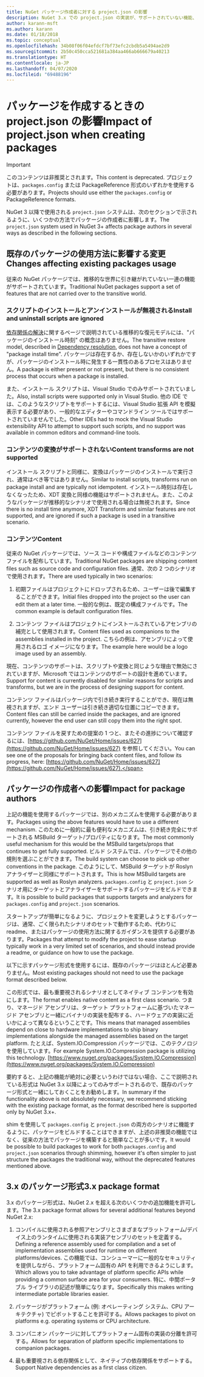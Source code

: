 ```yaml
---
title: NuGet パッケージ作成者に対する project.json の影響
description: NuGet 3.x での project.json の実装が、サポートされていない機能、コンテンツ、パッケージ形式などのパッケージの作成者にどのように影響するかの詳細です。
author: karann-msft
ms.author: karann
ms.date: 01/18/2018
ms.topic: conceptual
ms.openlocfilehash: 34b08f06f04efdcf7bf73efc2cbdb5a5494ae2d9
ms.sourcegitcommit: 2b50c450cca521681a384aa466ab666679a40213
ms.translationtype: HT
ms.contentlocale: ja-JP
ms.lasthandoff: 04/07/2020
ms.locfileid: "69488196"
---
```

# <a name="impact-of-projectjson-when-creating-packages"></a><span data-ttu-id="7795e-103">パッケージを作成するときの project.json の影響</span><span class="sxs-lookup"><span data-stu-id="7795e-103">Impact of project.json when creating packages</span></span>

> [!Important]
> <span data-ttu-id="7795e-104">このコンテンツは非推奨とされます。</span><span class="sxs-lookup"><span data-stu-id="7795e-104">This content is deprecated.</span></span> <span data-ttu-id="7795e-105">プロジェクトは、`packages.config` または PackageReference 形式のいずれかを使用する必要があります。</span><span class="sxs-lookup"><span data-stu-id="7795e-105">Projects should use either the `packages.config` or PackageReference formats.</span></span>

<span data-ttu-id="7795e-106">NuGet 3 以降で使用される `project.json` システムは、次のセクションで示されるように、いくつかの方法でパッケージの作成者に影響します。</span><span class="sxs-lookup"><span data-stu-id="7795e-106">The `project.json` system used in NuGet 3+ affects package authors in several ways as described in the following sections.</span></span>

## <a name="changes-affecting-existing-packages-usage"></a><span data-ttu-id="7795e-107">既存のパッケージの使用方法に影響する変更</span><span class="sxs-lookup"><span data-stu-id="7795e-107">Changes affecting existing packages usage</span></span>

<span data-ttu-id="7795e-108">従来の NuGet パッケージでは、推移的な世界に引き継がれていない一連の機能がサポートされています。</span><span class="sxs-lookup"><span data-stu-id="7795e-108">Traditional NuGet packages support a set of features that are not carried over to the transitive world.</span></span>

### <a name="install-and-uninstall-scripts-are-ignored"></a><span data-ttu-id="7795e-109">スクリプトのインストールとアンインストールが無視される</span><span class="sxs-lookup"><span data-stu-id="7795e-109">Install and uninstall scripts are ignored</span></span>

<span data-ttu-id="7795e-110">[依存関係の解決](../concepts/dependency-resolution.md#dependency-resolution-with-packagereference)に関するページで説明されている推移的な復元モデルには、"パッケージのインストール時刻" の概念はありません。</span><span class="sxs-lookup"><span data-stu-id="7795e-110">The transitive restore model, described in [Dependency resolution](../concepts/dependency-resolution.md#dependency-resolution-with-packagereference), does not have a concept of "package install time".</span></span> <span data-ttu-id="7795e-111">パッケージは存在するか、存在しないかのいずれかですが、パッケージのインストール時に発生する一貫性のあるプロセスはありません。</span><span class="sxs-lookup"><span data-stu-id="7795e-111">A package is either present or not present, but there is no consistent process that occurs when a package is installed.</span></span>

<span data-ttu-id="7795e-112">また、インストール スクリプトは、Visual Studio でのみサポートされていました。</span><span class="sxs-lookup"><span data-stu-id="7795e-112">Also, install scripts were supported only in Visual Studio.</span></span> <span data-ttu-id="7795e-113">他の IDE では、このようなスクリプトをサポートするには、Visual Studio 拡張 API を模擬表示する必要があり、一般的なエディターやコマンドライン ツールではサポートされていませんでした。</span><span class="sxs-lookup"><span data-stu-id="7795e-113">Other IDEs had to mock the Visual Studio extensibility API to attempt to support such scripts, and no support was available in common editors and command-line tools.</span></span>

### <a name="content-transforms-are-not-supported"></a><span data-ttu-id="7795e-114">コンテンツの変換がサポートされない</span><span class="sxs-lookup"><span data-stu-id="7795e-114">Content transforms are not supported</span></span>

<span data-ttu-id="7795e-115">インストール スクリプトと同様に、変換はパッケージのインストールで実行され、通常はべき等ではありません。</span><span class="sxs-lookup"><span data-stu-id="7795e-115">Similar to install scripts, transforms run on package install and are typically not idempotent.</span></span> <span data-ttu-id="7795e-116">インストール時刻は存在しなくなったため、XDT 変換と同様の機能はサポートされません。また、このようなパッケージが推移的なシナリオで使用される場合は無視されます。</span><span class="sxs-lookup"><span data-stu-id="7795e-116">Since there is no install time anymore, XDT Transform and similar features are not supported, and are ignored if such a package is used in a transitive scenario.</span></span>

### <a name="content"></a><span data-ttu-id="7795e-117">コンテンツ</span><span class="sxs-lookup"><span data-stu-id="7795e-117">Content</span></span>

<span data-ttu-id="7795e-118">従来の NuGet パッケージでは、ソース コードや構成ファイルなどのコンテンツ ファイルを配布しています。</span><span class="sxs-lookup"><span data-stu-id="7795e-118">Traditional NuGet packages are shipping content files such as source code and configuration files.</span></span> <span data-ttu-id="7795e-119">通常、次の 2 つのシナリオで使用されます。</span><span class="sxs-lookup"><span data-stu-id="7795e-119">There are used typically in two scenarios:</span></span>

1. <span data-ttu-id="7795e-120">初期ファイルはプロジェクトにドロップされるため、ユーザーは後で編集することができます。</span><span class="sxs-lookup"><span data-stu-id="7795e-120">Initial files dropped into the project so the user can edit them at a later time.</span></span> <span data-ttu-id="7795e-121">一般的な例は、既定の構成ファイルです。</span><span class="sxs-lookup"><span data-stu-id="7795e-121">The common example is default configuration files.</span></span>

1. <span data-ttu-id="7795e-122">コンテンツ ファイルはプロジェクトにインストールされているアセンブリの補完として使用されます。</span><span class="sxs-lookup"><span data-stu-id="7795e-122">Content files used as companions to the assemblies installed in the project.</span></span> <span data-ttu-id="7795e-123">こちらの例は、アセンブリによって使用されるロゴ イメージになります。</span><span class="sxs-lookup"><span data-stu-id="7795e-123">The example here would be a logo image used by an assembly.</span></span>

<span data-ttu-id="7795e-124">現在、コンテンツのサポートは、スクリプトや変換と同じような理由で無効にされていますが、Microsoft ではコンテンツのサポートの設計を進めています。</span><span class="sxs-lookup"><span data-stu-id="7795e-124">Support for content is currently disabled for similar reasons for scripts and transforms, but we are in the process of designing support for content.</span></span>

<span data-ttu-id="7795e-125">コンテンツ ファイルはパッケージ内で引き続き実行することができ、現在は無視されますが、エンド ユーザーは引き続き適切な位置にコピーできます。</span><span class="sxs-lookup"><span data-stu-id="7795e-125">Content files can still be carried inside the packages, and are ignored currently, however the end user can still copy them into the right spot.</span></span>

<span data-ttu-id="7795e-126">コンテンツ ファイルを戻すための提案の 1 つと、またその進捗について確認するには、[https://github.com/NuGet/Home/issues/627](https://github.com/NuGet/Home/issues/627) を参照してください。</span><span class="sxs-lookup"><span data-stu-id="7795e-126">You can see one of the proposals for bringing back content files, and follow its progress, here: [https://github.com/NuGet/Home/issues/627](https://github.com/NuGet/Home/issues/627).</span></span>

## <a name="impact-for-package-authors"></a><span data-ttu-id="7795e-127">パッケージの作成者への影響</span><span class="sxs-lookup"><span data-stu-id="7795e-127">Impact for package authors</span></span>

<span data-ttu-id="7795e-128">上記の機能を使用するパッケージでは、別のメカニズムを使用する必要があります。</span><span class="sxs-lookup"><span data-stu-id="7795e-128">Packages using the above features would have to use a different mechanism.</span></span> <span data-ttu-id="7795e-129">このために一般的に最も便利なメカニズムは、引き続き完全にサポートされる MSBuild ターゲット/プロパティになります。</span><span class="sxs-lookup"><span data-stu-id="7795e-129">The most commonly useful mechanism for this would be the MSBuild targets/props that continues to get fully supported.</span></span> <span data-ttu-id="7795e-130">ビルド システムでは、パッケージでその他の規則を選ぶことができます。</span><span class="sxs-lookup"><span data-stu-id="7795e-130">The build system can choose to pick up other conventions in the package.</span></span> <span data-ttu-id="7795e-131">このようにして、MSBuild ターゲットが Roslyn アナライザーと同様にサポートされます。</span><span class="sxs-lookup"><span data-stu-id="7795e-131">This is how MSBuild targets are supported as well as Roslyn analyzers.</span></span> <span data-ttu-id="7795e-132">`packages.config` と `project.json` シナリオ用にターゲットとアナライザーをサポートするパッケージをビルドできます。</span><span class="sxs-lookup"><span data-stu-id="7795e-132">It is possible to build packages that supports targets and analyzers for `packages.config` and `project.json` scenarios.</span></span>

<span data-ttu-id="7795e-133">スタートアップが簡単になるように、プロジェクトを変更しようとするパッケージは、通常、ごく限られたシナリオのセットで動作するため、代わりに readme、またはパッケージの使用方法に関するガイダンスを提供する必要があります。</span><span class="sxs-lookup"><span data-stu-id="7795e-133">Packages that attempt to modify the project to ease startup typically work in a very limited set of scenarios, and should instead provide a readme, or guidance on how to use the package.</span></span>

<span data-ttu-id="7795e-134">以下に示すパッケージ形式を使用するには、既存のパッケージはほとんど必要ありません。</span><span class="sxs-lookup"><span data-stu-id="7795e-134">Most existing packages should not need to use the package format described below.</span></span>

<span data-ttu-id="7795e-135">この形式では、最も重要視されるシナリオとしてネイティブ コンテンツを有効にします。</span><span class="sxs-lookup"><span data-stu-id="7795e-135">The format enables native content as a first class scenario.</span></span> <span data-ttu-id="7795e-136">つまり、マネージド アセンブリは、ターゲット プラットフォームに基づいたマネージド アセンブリと一緒にバイナリの実装を配布する、ハードウェアの実装に近いかによって異なるということです。</span><span class="sxs-lookup"><span data-stu-id="7795e-136">This means that managed assemblies depend on close to hardware implementations to ship binary implementations alongside the managed assemblies based on the target platform.</span></span> <span data-ttu-id="7795e-137">たとえば、System.IO.Compression パッケージでは、このテクノロジを使用しています。</span><span class="sxs-lookup"><span data-stu-id="7795e-137">For example System.IO.Compression package is utilizing this technology.</span></span> [https://www.nuget.org/packages/System.IO.Compression](https://www.nuget.org/packages/System.IO.Compression)

<span data-ttu-id="7795e-138">要約すると、上記の機能が絶対に必要というわけではない場合、ここで説明されている形式は NuGet 3.x 以降によってのみサポートされるので、既存のパッケージ形式と一緒にしておくことをお勧めします。</span><span class="sxs-lookup"><span data-stu-id="7795e-138">In summary if the functionality above is not absolutely necessary, we recommend sticking with the existing package format, as the format described here is supported only by NuGet 3.x+.</span></span>

<span data-ttu-id="7795e-139">shim を使用して `packages.config` と `project.json` の両方のシナリオに機能するように、パッケージをビルドすることはできますが、上述の非推奨の機能ではなく、従来の方法でパッケージを構築すると簡単なことが多いです。</span><span class="sxs-lookup"><span data-stu-id="7795e-139">It would be possible to build packages to work for both `packages.config` and `project.json` scenarios through shimming, however it's often simpler to just structure the packages the traditional way, without the deprecated features mentioned above.</span></span>

## <a name="3x-package-format"></a><span data-ttu-id="7795e-140">3.x のパッケージ形式</span><span class="sxs-lookup"><span data-stu-id="7795e-140">3.x package format</span></span>

<span data-ttu-id="7795e-141">3\.x のパッケージ形式は、NuGet 2.x を超える次のいくつかの追加機能を許可します。</span><span class="sxs-lookup"><span data-stu-id="7795e-141">The 3.x package format allows for several additional features beyond NuGet 2.x:</span></span>

1. <span data-ttu-id="7795e-142">コンパイルに使用される参照アセンブリとさまざまなプラットフォーム/デバイス上のランタイムに使用される実装アセンブリのセットを定義する。</span><span class="sxs-lookup"><span data-stu-id="7795e-142">Defining a reference assembly used for compilation and a set of implementation assemblies used for runtime on different platforms/devices.</span></span> <span data-ttu-id="7795e-143">この機能では、コンシューマーに一般的なセキュリティを提供しながら、プラットフォーム固有の API を利用できるようにします。</span><span class="sxs-lookup"><span data-stu-id="7795e-143">Which allows you to take advantage of platform specific APIs while providing a common surface area for your consumers.</span></span> <span data-ttu-id="7795e-144">特に、中間ポータブル ライブラリの記述が簡単になります。</span><span class="sxs-lookup"><span data-stu-id="7795e-144">Specifically this makes writing intermediate portable libraries easier.</span></span>

1. <span data-ttu-id="7795e-145">パッケージがプラットフォーム (例: オペレーティング システム、CPU アーキテクチャ) でピボットすることを許可する。</span><span class="sxs-lookup"><span data-stu-id="7795e-145">Allows packages to pivot on platforms e.g. operating systems or CPU architecture.</span></span>

1. <span data-ttu-id="7795e-146">コンパニオン パッケージに対してプラットフォーム固有の実装の分離を許可する。</span><span class="sxs-lookup"><span data-stu-id="7795e-146">Allows for separation of platform specific implementations to companion packages.</span></span>

1. <span data-ttu-id="7795e-147">最も重要視される依存関係として、ネイティブの依存関係をサポートする。</span><span class="sxs-lookup"><span data-stu-id="7795e-147">Support Native dependencies as a first class citizen.</span></span>
